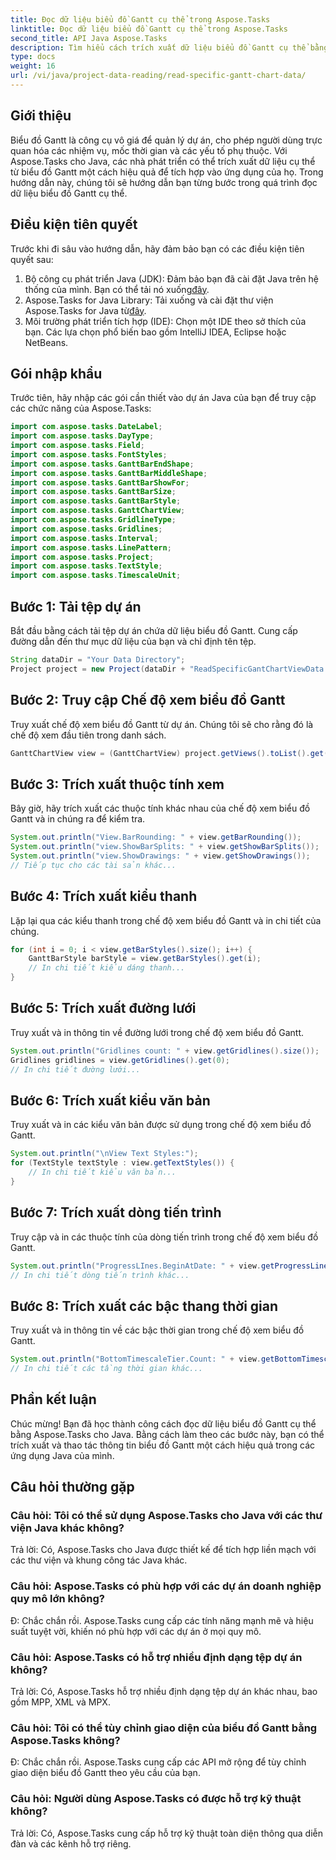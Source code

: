 ```yaml
---
title: Đọc dữ liệu biểu đồ Gantt cụ thể trong Aspose.Tasks
linktitle: Đọc dữ liệu biểu đồ Gantt cụ thể trong Aspose.Tasks
second_title: API Java Aspose.Tasks
description: Tìm hiểu cách trích xuất dữ liệu biểu đồ Gantt cụ thể bằng Aspose.Tasks cho Java. Hướng dẫn từng bước để tích hợp liền mạch vào các ứng dụng Java của bạn.
type: docs
weight: 16
url: /vi/java/project-data-reading/read-specific-gantt-chart-data/
---
```

## Giới thiệu
Biểu đồ Gantt là công cụ vô giá để quản lý dự án, cho phép người dùng trực quan hóa các nhiệm vụ, mốc thời gian và các yếu tố phụ thuộc. Với Aspose.Tasks cho Java, các nhà phát triển có thể trích xuất dữ liệu cụ thể từ biểu đồ Gantt một cách hiệu quả để tích hợp vào ứng dụng của họ. Trong hướng dẫn này, chúng tôi sẽ hướng dẫn bạn từng bước trong quá trình đọc dữ liệu biểu đồ Gantt cụ thể.
## Điều kiện tiên quyết
Trước khi đi sâu vào hướng dẫn, hãy đảm bảo bạn có các điều kiện tiên quyết sau:
1.  Bộ công cụ phát triển Java (JDK): Đảm bảo bạn đã cài đặt Java trên hệ thống của mình. Bạn có thể tải nó xuống[đây](https://www.oracle.com/java/technologies/javase-jdk11-downloads.html).
2.  Aspose.Tasks for Java Library: Tải xuống và cài đặt thư viện Aspose.Tasks for Java từ[đây](https://releases.aspose.com/tasks/java/).
3. Môi trường phát triển tích hợp (IDE): Chọn một IDE theo sở thích của bạn. Các lựa chọn phổ biến bao gồm IntelliJ IDEA, Eclipse hoặc NetBeans.

## Gói nhập khẩu
Trước tiên, hãy nhập các gói cần thiết vào dự án Java của bạn để truy cập các chức năng của Aspose.Tasks:
```java
import com.aspose.tasks.DateLabel;
import com.aspose.tasks.DayType;
import com.aspose.tasks.Field;
import com.aspose.tasks.FontStyles;
import com.aspose.tasks.GanttBarEndShape;
import com.aspose.tasks.GanttBarMiddleShape;
import com.aspose.tasks.GanttBarShowFor;
import com.aspose.tasks.GanttBarSize;
import com.aspose.tasks.GanttBarStyle;
import com.aspose.tasks.GanttChartView;
import com.aspose.tasks.GridlineType;
import com.aspose.tasks.Gridlines;
import com.aspose.tasks.Interval;
import com.aspose.tasks.LinePattern;
import com.aspose.tasks.Project;
import com.aspose.tasks.TextStyle;
import com.aspose.tasks.TimescaleUnit;
```
## Bước 1: Tải tệp dự án
Bắt đầu bằng cách tải tệp dự án chứa dữ liệu biểu đồ Gantt. Cung cấp đường dẫn đến thư mục dữ liệu của bạn và chỉ định tên tệp.
```java
String dataDir = "Your Data Directory";
Project project = new Project(dataDir + "ReadSpecificGantChartViewData.mpp");
```
## Bước 2: Truy cập Chế độ xem biểu đồ Gantt
Truy xuất chế độ xem biểu đồ Gantt từ dự án. Chúng tôi sẽ cho rằng đó là chế độ xem đầu tiên trong danh sách.
```java
GanttChartView view = (GanttChartView) project.getViews().toList().get(0);
```
## Bước 3: Trích xuất thuộc tính xem
Bây giờ, hãy trích xuất các thuộc tính khác nhau của chế độ xem biểu đồ Gantt và in chúng ra để kiểm tra.
```java
System.out.println("View.BarRounding: " + view.getBarRounding());
System.out.println("view.ShowBarSplits: " + view.getShowBarSplits());
System.out.println("view.ShowDrawings: " + view.getShowDrawings());
// Tiếp tục cho các tài sản khác...
```
## Bước 4: Trích xuất kiểu thanh
Lặp lại qua các kiểu thanh trong chế độ xem biểu đồ Gantt và in chi tiết của chúng.
```java
for (int i = 0; i < view.getBarStyles().size(); i++) {
    GanttBarStyle barStyle = view.getBarStyles().get(i);
    // In chi tiết kiểu dáng thanh...
}
```
## Bước 5: Trích xuất đường lưới
Truy xuất và in thông tin về đường lưới trong chế độ xem biểu đồ Gantt.
```java
System.out.println("Gridlines count: " + view.getGridlines().size());
Gridlines gridlines = view.getGridlines().get(0);
// In chi tiết đường lưới...
```
## Bước 6: Trích xuất kiểu văn bản
Truy xuất và in các kiểu văn bản được sử dụng trong chế độ xem biểu đồ Gantt.
```java
System.out.println("\nView Text Styles:");
for (TextStyle textStyle : view.getTextStyles()) {
    // In chi tiết kiểu văn bản...
}
```
## Bước 7: Trích xuất dòng tiến trình
Truy cập và in các thuộc tính của dòng tiến trình trong chế độ xem biểu đồ Gantt.
```java
System.out.println("ProgressLInes.BeginAtDate: " + view.getProgressLines().getBeginAtDate());
// In chi tiết dòng tiến trình khác...
```
## Bước 8: Trích xuất các bậc thang thời gian
Truy xuất và in thông tin về các bậc thời gian trong chế độ xem biểu đồ Gantt.
```java
System.out.println("BottomTimescaleTier.Count: " + view.getBottomTimescaleTier().getCount());
// In chi tiết các tầng thời gian khác...
```

## Phần kết luận
Chúc mừng! Bạn đã học thành công cách đọc dữ liệu biểu đồ Gantt cụ thể bằng Aspose.Tasks cho Java. Bằng cách làm theo các bước này, bạn có thể trích xuất và thao tác thông tin biểu đồ Gantt một cách hiệu quả trong các ứng dụng Java của mình.
## Câu hỏi thường gặp
### Câu hỏi: Tôi có thể sử dụng Aspose.Tasks cho Java với các thư viện Java khác không?
Trả lời: Có, Aspose.Tasks cho Java được thiết kế để tích hợp liền mạch với các thư viện và khung công tác Java khác.
### Câu hỏi: Aspose.Tasks có phù hợp với các dự án doanh nghiệp quy mô lớn không?
Đ: Chắc chắn rồi. Aspose.Tasks cung cấp các tính năng mạnh mẽ và hiệu suất tuyệt vời, khiến nó phù hợp với các dự án ở mọi quy mô.
### Câu hỏi: Aspose.Tasks có hỗ trợ nhiều định dạng tệp dự án không?
Trả lời: Có, Aspose.Tasks hỗ trợ nhiều định dạng tệp dự án khác nhau, bao gồm MPP, XML và MPX.
### Câu hỏi: Tôi có thể tùy chỉnh giao diện của biểu đồ Gantt bằng Aspose.Tasks không?
Đ: Chắc chắn rồi. Aspose.Tasks cung cấp các API mở rộng để tùy chỉnh giao diện biểu đồ Gantt theo yêu cầu của bạn.
### Câu hỏi: Người dùng Aspose.Tasks có được hỗ trợ kỹ thuật không?
Trả lời: Có, Aspose.Tasks cung cấp hỗ trợ kỹ thuật toàn diện thông qua diễn đàn và các kênh hỗ trợ riêng.